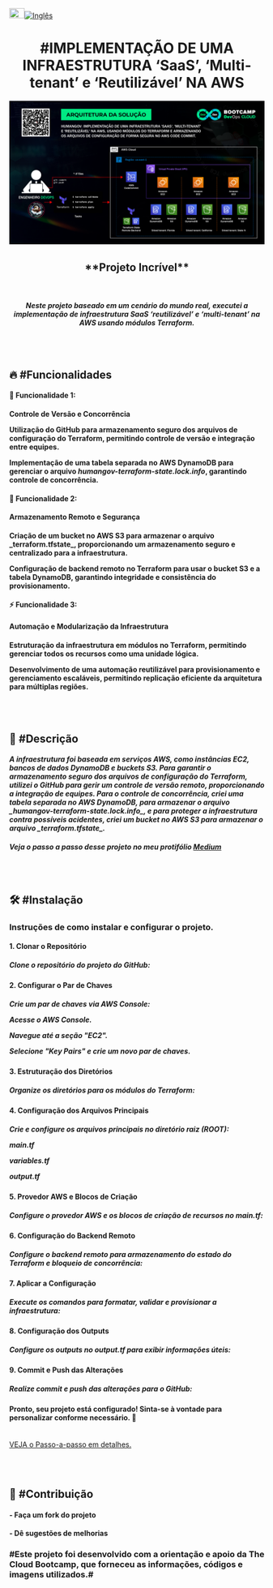 
<img src="https://upload.wikimedia.org/wikipedia/en/a/a4/Flag_of_the_United_States.svg" width="30" height="20">[![Inglês](https://img.shields.io/badge/lang-English-blue)](README-en.md)


<div align="center"><h1>#IMPLEMENTAÇÃO DE UMA INFRAESTRUTURA ‘SaaS’, ‘Multi-tenant’ e ‘Reutilizável’ NA AWS</h1> 



![Arquitetura](https://github.com/GO-MULTICOUD-DEVOPS/human-gov-infrastructure/blob/main/PORTFOLIO%20DEVOPS%20%20MODULE%203%20ARQUITETURA.png?raw=true)



<p align="left"> <h2>**Projeto Incrível**</h2><br> <i><h4>Neste projeto baseado em um cenário do mundo real, executei a implementação de infraestrutura SaaS ‘reutilizável’ e ‘multi-tenant’ na AWS usando módulos Terraform.</i> </h4></p><br><br>



<div align="left"><h2>🔥 #Funcionalidades</h2></div>


<div align="left"><h4>🚀 Funcionalidade 1:</h4></div> 
  
<div align="left"><h4>Controle de Versão e Concorrência

Utilização do GitHub para armazenamento seguro dos arquivos de configuração do Terraform, permitindo controle de versão e integração entre equipes.

Implementação de uma tabela separada no AWS DynamoDB para gerenciar o arquivo _humangov-terraform-state.lock.info_, garantindo controle de concorrência.</h4></div>
  
<div align="left"><h4>🎯 Funcionalidade 2:</h4></div> 
<div align="left"><h4>Armazenamento Remoto e Segurança</h4></div>

<div align="left"><h4>Criação de um bucket no AWS S3 para armazenar o arquivo _terraform.tfstate_, proporcionando um armazenamento seguro e centralizado para a infraestrutura.

Configuração de backend remoto no Terraform para usar o bucket S3 e a tabela DynamoDB, garantindo integridade e consistência do provisionamento.</h4></div>

<div align="left"><h4>⚡ Funcionalidade 3:</h4></div> 
<div align="left"><h4>Automação e Modularização da Infraestrutura</h4></div>

<div align="left"><h4>Estruturação da infraestrutura em módulos no Terraform, permitindo gerenciar todos os recursos como uma unidade lógica.

Desenvolvimento de uma automação reutilizável para provisionamento e gerenciamento escaláveis, permitindo replicação eficiente da arquitetura para múltiplas regiões.</h4></div><br><br>



<div align="left"><h2>🌟 #Descrição</h2></div>

<div align="left"><i><h4>A infraestrutura foi baseada em serviços AWS, como instâncias EC2, bancos de dados DynamoDB e buckets S3. Para garantir o armazenamento seguro dos arquivos de configuração do Terraform, utilizei o GitHub para gerir um controle de versão remoto, proporcionando a integração de equipes. Para o controle de concorrência, criei uma tabela separada no AWS DynamoDB, para armazenar o arquivo _humangov-terraform-state.lock.info_, e para proteger a infraestrutura contra possíveis acidentes, criei um bucket no AWS S3 para armazenar o arquivo _terraform.tfstate_.</i> </h4></div>

<div align="left"><i><h4>Veja o passo a passo desse projeto no meu protifólio <a href="https://medium.com/@go-multicloud-devops/humangov-implementação-de-uma-infraestrutura-saas-multi-tenant-e-reutilizável-na-aws-490401bcfd16">Medium</a> </i> </h4> </div><br><br>



<div align="left"><h2> 🛠️ #Instalação</h2></div>

<div align="left"><h3>Instruções de como instalar e configurar o projeto.</h3></div>

<div align="left"><h4>1. Clonar o Repositório</h4></div>
<div align="left"><h5>Clone o repositório do projeto do GitHub:</h5></div>



<div align="left"><h4>2. Configurar o Par de Chaves</h4></div>

<div align="left"><h5>Crie um par de chaves via AWS Console:

Acesse o AWS Console.

Navegue até a seção "EC2".

Selecione "Key Pairs" e crie um novo par de chaves.</h5></div>


<div align="left"><h4>3. Estruturação dos Diretórios</h4></div>
<div align="left"><h5>Organize os diretórios para os módulos do Terraform:</h5></div>



<div align="left"><h4>4. Configuração dos Arquivos Principais</h4></div>

<div align="left"><h5>Crie e configure os arquivos principais no diretório raiz (ROOT):

main.tf

variables.tf

output.tf

</h5></div>



<div align="left"><h4>5. Provedor AWS e Blocos de Criação</h4></div>

<div align="left"><h5>Configure o provedor AWS e os blocos de criação de recursos no main.tf:</h5></div>



<div align="left"><h4>6. Configuração do Backend Remoto</h4></div>
<div align="left"><h5>Configure o backend remoto para armazenamento do estado do Terraform e bloqueio de concorrência:</h5></div>



<div align="left"><h4>7. Aplicar a Configuração</h4></div>
<div align="left"><h5>Execute os comandos para formatar, validar e provisionar a infraestrutura:</h5></div>



<div align="left"><h4>8. Configuração dos Outputs</h4></div>
<div align="left"><h5>Configure os outputs no output.tf para exibir informações úteis:</h5></div>



<div align="left"><h4>9. Commit e Push das Alterações</h4></div>
<div align="left"><h5>Realize commit e push das alterações para o GitHub:</h5></div>



<div align="left"><h4>Pronto, seu projeto está configurado! Sinta-se à vontade para personalizar conforme necessário. 🚀</h4></div><br>



<div align="left"><a href="https://medium.com/@go-multicloud-devops/humangov-implementação-de-uma-infraestrutura-saas-multi-tenant-e-reutilizável-na-aws-490401bcfd16">VEJA o Passo-a-passo em detalhes.</a></i></h4></p></div><br><br>




<div align="left"><h2>🤝 #Contribuição</h2></div>

<div align="left"><h4>- Faça um fork do projeto</h4></div>

<div align="left"><h4>- Dê sugestões de melhorias</h4></div>

<div align="left"><h3>#Este projeto foi desenvolvido com a orientação e apoio da The Cloud Bootcamp, que forneceu as informações, códigos e imagens utilizados.#</h3></div><br><br><br>
